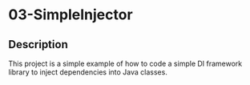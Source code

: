 # 03-SimpleInjector

## Description

This project is a simple example of how to code a simple DI framework library to inject dependencies into Java classes.